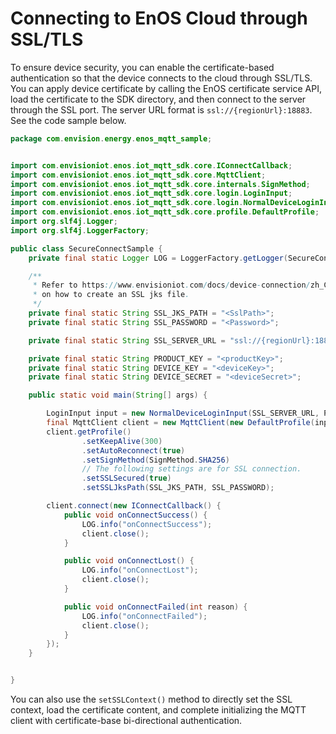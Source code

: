 # Connecting to EnOS Cloud through SSL/TLS

To ensure device security, you can enable the certificate-based authentication so that the device connects to the cloud through SSL/TLS. You can apply device certificate by calling the EnOS certificate service API, load the certificate to the SDK directory, and then connect to the server through the SSL port. The server URL format is `ssl://{regionUrl}:18883`. See the code sample below.

```java
package com.envision.energy.enos_mqtt_sample;


import com.envisioniot.enos.iot_mqtt_sdk.core.IConnectCallback;
import com.envisioniot.enos.iot_mqtt_sdk.core.MqttClient;
import com.envisioniot.enos.iot_mqtt_sdk.core.internals.SignMethod;
import com.envisioniot.enos.iot_mqtt_sdk.core.login.LoginInput;
import com.envisioniot.enos.iot_mqtt_sdk.core.login.NormalDeviceLoginInput;
import com.envisioniot.enos.iot_mqtt_sdk.core.profile.DefaultProfile;
import org.slf4j.Logger;
import org.slf4j.LoggerFactory;

public class SecureConnectSample {
    private final static Logger LOG = LoggerFactory.getLogger(SecureConnectSample.class);

    /**
     * Refer to https://www.envisioniot.com/docs/device-connection/zh_CN/latest/learn/deviceconnection_authentication.html
     * on how to create an SSL jks file.
     */
    private final static String SSL_JKS_PATH = "<SslPath>";
    private final static String SSL_PASSWORD = "<Password>";

    private final static String SSL_SERVER_URL = "ssl://{regionUrl}:18883";

    private final static String PRODUCT_KEY = "<productKey>";
    private final static String DEVICE_KEY = "<deviceKey>";
    private final static String DEVICE_SECRET = "<deviceSecret>";

    public static void main(String[] args) {

        LoginInput input = new NormalDeviceLoginInput(SSL_SERVER_URL, PRODUCT_KEY, DEVICE_KEY, DEVICE_SECRET);
        final MqttClient client = new MqttClient(new DefaultProfile(input));
        client.getProfile()
                .setKeepAlive(300)
                .setAutoReconnect(true)
                .setSignMethod(SignMethod.SHA256)
                // The following settings are for SSL connection.
                .setSSLSecured(true)
                .setSSLJksPath(SSL_JKS_PATH, SSL_PASSWORD);

        client.connect(new IConnectCallback() {
            public void onConnectSuccess() {
                LOG.info("onConnectSuccess");
                client.close();
            }

            public void onConnectLost() {
                LOG.info("onConnectLost");
                client.close();
            }

            public void onConnectFailed(int reason) {
                LOG.info("onConnectFailed");
                client.close();
            }
        });
    }


}


```

You can also use the `setSSLContext()` method to directly set the SSL context, load the certificate content, and complete initializing the MQTT client with certificate-base bi-directional authentication. 
